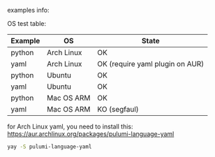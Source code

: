 examples info:

OS test table:

|Example | OS| State |
|--------|---|-------|
|python|Arch Linux|OK|
|yaml|Arch Linux|OK (require yaml plugin on AUR)| 
|python|Ubuntu|OK|
|yaml|Ubuntu|OK|
|python|Mac OS ARM|OK| 
|yaml|Mac OS ARM|KO (segfaul)|


for Arch Linux yaml, you need to install this: https://aur.archlinux.org/packages/pulumi-language-yaml
```sh
yay -S pulumi-language-yaml
```
